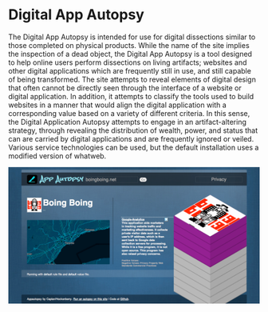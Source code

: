 # Digital App Autopsy
The Digital App Autopsy is intended for use for digital dissections similar to those completed on physical products. While the name of the site implies the inspection of a dead object, the Digital App Autopsy is a tool designed to help online users perform dissections on living artifacts; websites and other digital applications which are frequently still in use, and still capable of being transformed. The site attempts to reveal elements of digital design that often cannot be directly seen through the interface of a website or digital application. In addition, it attempts to classify the tools used to build websites in a manner that would align the digital application with a corresponding value based on a variety of different criteria. In this sense, the Digital Application Autopsy attempts to engage in an artifact-altering strategy, through revealing the distribution of wealth, power, and status that can are carried by digital applications and are frequently ignored or veiled. Various service technologies can be used, but the default installation uses a modified version of whatweb.

<img src="https://github.com/hock/Appautopsy/raw/master/images/appautopsy-image.png" />
